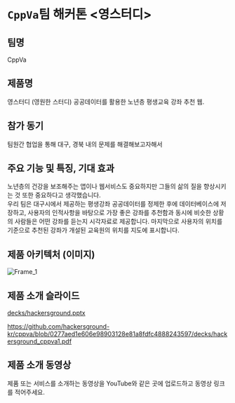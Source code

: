 # `CppVa`팀 해커톤 <영스터디>

## 팀명

CppVa
## 제품명
영스터디 (영원한 스터디)
공공데이터를 활용한 노년층 평생교육 강좌 추천 웹.

## 참가 동기

팀원간 협업을 통해 대구, 경북 내의 문제를 해결해보고자해서

## 주요 기능 및 특징, 기대 효과

노년층의 건강을 보조해주는 앱이나 웹서비스도 중요하지만 그들의 삶의 질을 향상시키는 것 또한 중요하다고 생각했습니다.    
우리 팀은 대구시에서 제공하는 평생강좌 공공데이터를 정제한 후에 데이터베이스에 저장하고, 사용자의 인적사항을 바탕으로 가장 좋은 강좌를 추천함과 동시에 
비슷한 상황의 사람들은 어떤 강좌를 듣는지 시각자료로 제공합니다. 마지막으로 사용자의 위치를 기준으로 추천된 강좌가 개설된 교육원의 위치를 지도에 표시합니다.  

## 제품 아키텍처 (이미지)
![Frame_1](https://github.com/hackersground-kr/Team-CppVa/assets/74394824/6f5092dd-015e-49bb-a2ce-9ca69e8a3205)

## 제품 소개 슬라이드

[decks/hackersground.pptx](https://github.com/hackersground-kr/cppva/blob/c8c443538b1b41b2f038d9561f33aa86dcb52f23/decks/hackersground.pptx)


https://github.com/hackersground-kr/cppva/blob/0277aed1e606e98903128e81a8fdfc4888243597/decks/hackersground_cppva1.pdf



## 제품 소개 동영상

제품 또는 서비스를 소개하는 동영상을 YouTube와 같은 곳에 업로드하고 동영상 링크를 적어주세요.

